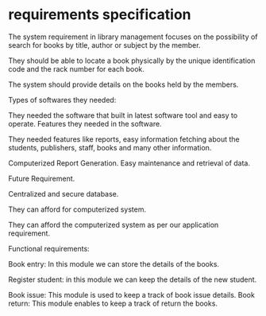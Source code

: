 # requirements specification

The system requirement in library management focuses on the possibility of search for books by title, author or subject by the member. 

They should be able to locate a book physically by the unique identification code and the rack number for each book. 

The system should provide details on the books held by the members.


Types of softwares they needed:

They needed the software that built in latest software tool and easy to operate. Features they needed in the software.

They needed features like reports, easy information fetching about the students,
publishers, staff, books and many other information.

Computerized Report Generation. Easy maintenance and retrieval of data.

Future Requirement.

Centralized and secure database.

They can afford for computerized system.

They can afford the computerized system as per our application requirement.

Functional requirements:

Book entry: In this module we can store the details of the books.

Register student: in this module we can keep the details of the new student.

Book issue: This module is used to keep a track of book issue details. Book return: This module enables to keep a track of
return the books.
